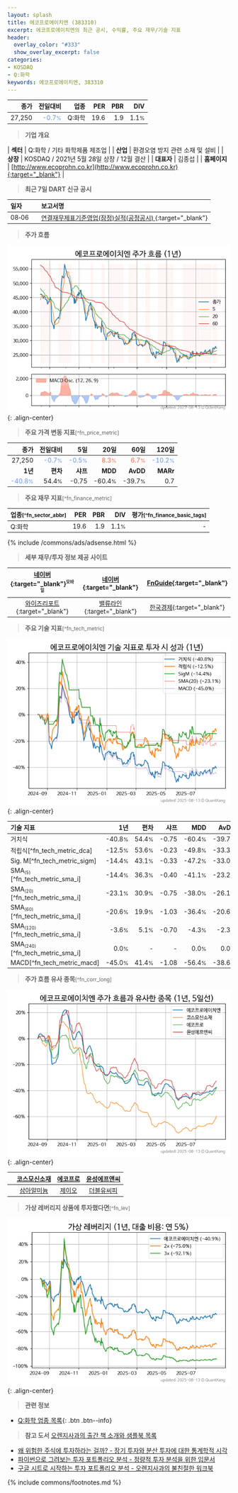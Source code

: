 ```yaml
---
layout: splash
title: 에코프로에이치엔 (383310)
excerpt: 에코프로에이치엔의 최근 공시, 수익률, 주요 재무/기술 지표
header:
  overlay_color: "#333"
  show_overlay_excerpt: false
categories:
- KOSDAQ
- Q:화학
keywords: 에코프로에이치엔, 383310
---
```


| **종가** | **전일대비** | **업종** | **PER** | **PBR** | **DIV** |
| -------: | -----------: | -------: | ------: | ------: | ------: |
| 27,250 | <span style="color: cornflowerblue">-0.7<small>%</small></span> | Q:화학 | 19.6 | 1.9 | 1.1<small>%</small> |

<!-- more -->


> **기업 개요**<a id="company"></a>

| <span style="white-space:nowrap;">**섹터**</span> | Q:화학 / 기타 화학제품 제조업 |
| <span style="white-space:nowrap;">**산업**</span> | 환경오염 방지 관련 소재 및 설비 |
| <span style="white-space:nowrap;">**상장**</span> | KOSDAQ / 2021년 5월 28일 상장 / 12월 결산 |
| <span style="white-space:nowrap;">**대표자**</span> | 김종섭 |
| <span style="white-space:nowrap;">**홈페이지**</span> | [http://www.ecoprohn.co.kr](http://www.ecoprohn.co.kr){:target="_blank"} |


> **최근 7일 DART 신규 공시**<a id="dart"></a>

| **일자** |      | **보고서명** |
| :------- | :--- | :----------- |
| 08&#x2011;06 | | [연결재무제표기준영업(잠정)실적(공정공시)              ](https://dart.fss.or.kr/dsaf001/main.do?rcpNo=20250806900042){:target="_blank"} |


> **주가 흐름**<a id="price"></a>

![383310](/stock/images/383310.png){: .align-center}


> **주요 가격 변동 지표**<small>[^fn_price_metric]</small>

| **종가** | **전일대비** | **5일** | **20일** | **60일** | **120일** |
| -------: | -----------: | ------: | -------: | -------: | --------: |
| 27,250 | <span style="color: cornflowerblue">-0.7<small>%</small></span> | <span style="color: cornflowerblue">-0.5<small>%</small></span> | <span style="color: tomato">8.3<small>%</small></span> | <span style="color: tomato">6.7<small>%</small></span> | <span style="color: cornflowerblue">-10.2<small>%</small></span> |
| **1년** | **편차** | **샤프** | **MDD** | **AvDD** | **MARr** |
| <span style="color: cornflowerblue">-40.8<small>%</small></span> | 54.4<small>%</small> | -0.75 | -60.4<small>%</small> | -39.7<small>%</small> | 0.7 |


> **주요 재무 지표**<small>[^fn_finance_metric]</small>

| **업종**<small>[^fn_sector_abbr]</small> | **PER** | **PBR** | **DIV** | **평가**<small>[^fn_finance_basic_tags]</small> |
| :--------------------------------------- | ------: | ------: | ------: | ----------------------------------------------: |
| Q:화학 | 19.6 | 1.9 | 1.1<small>%</small> | - |



{% include /commons/ads/adsense.html %}

> **세부 재무/투자 정보 제공 사이트**

| [네이버](https://m.stock.naver.com/domestic/stock/383310/finance/summary){:target="_blank"}<sup><small>모바일</small></sup> | [네이버](https://finance.naver.com/item/coinfo.naver?code=383310){:target="_blank"} | [FnGuide](https://comp.fnguide.com/SVO2/ASP/SVD_Invest.asp?gicode=A383310&MenuYn=Y){:target="_blank"} |
| :---: | :---: | :---: |
| [와이즈리포트](https://comp.wisereport.co.kr/company/c1040001.aspx?cmp_cd=383310){:target="_blank"} | [밸류라인](https://www.valueline.co.kr/finance/summary/383310){:target="_blank"} | [한국경제](https://markets.hankyung.com/stock/383310/financial-summary){:target="_blank"} |


> **주요 기술 지표**<small>[^fn_tech_metric]</small>


![383310](/stock/images/383310_tech.png){: .align-center}

| **기술 지표** | **1년** | **편차** | **샤프** | **MDD** | **AvDD** |
| :------------ | ------: | -----------: | -------: | ------: | -------: |
| 거치식 | -40.8<small>%</small> | 54.4<small>%</small> | -0.75 | -60.4<small>%</small> | -39.7<small>%</small> |
| 적립식[^fn_tech_metric_dca] | -12.5<small>%</small> | 53.6<small>%</small> | -0.23 | -49.8<small>%</small> | -33.3<small>%</small> |
| Sig. M[^fn_tech_metric_sigm] | -14.4<small>%</small> | 43.1<small>%</small> | -0.33 | -47.2<small>%</small> | -33.0<small>%</small> |
| SMA<small><sub>(5)</sub></small>[^fn_tech_metric_sma_i] | -14.4<small>%</small> | 36.3<small>%</small> | -0.40 | -41.1<small>%</small> | -23.2<small>%</small> |
| SMA<small><sub>(20)</sub></small>[^fn_tech_metric_sma_i] | -23.1<small>%</small> | 30.9<small>%</small> | -0.75 | -38.0<small>%</small> | -26.1<small>%</small> |
| SMA<small><sub>(60)</sub></small>[^fn_tech_metric_sma_i] | -20.6<small>%</small> | 19.9<small>%</small> | -1.03 | -36.4<small>%</small> | -20.6<small>%</small> |
| SMA<small><sub>(120)</sub></small>[^fn_tech_metric_sma_i] | -3.6<small>%</small> | 5.1<small>%</small> | -0.70 | -4.3<small>%</small> | -2.3<small>%</small> |
| SMA<small><sub>(240)</sub></small>[^fn_tech_metric_sma_i] | 0.0<small>%</small> | - | - | 0.0<small>%</small> | 0.0<small>%</small> |
| MACD[^fn_tech_metric_macd] | -45.0<small>%</small> | 41.4<small>%</small> | -1.08 | -56.4<small>%</small> | -38.6<small>%</small> |


> **주가 흐름 유사 종목**<a id="corr"></a><small>[^fn_corr_long]</small>

![383310](/stock/images/383310_corr.png){: .align-center}

|       | [코스모신소재](/005070/) | [에코프로](/086520/) | [윤성에프앤씨](/372170/) |
| :---: | :------------------------------------: | :------------------------------------: | :------------------------------------: |
|       | [삼아알미늄](/006110/) | [제이오](/418550/) | [더블유씨피](/393890/) |


> **가상 레버리지 상품에 투자했다면**<a id="2x"></a><small>[^fn_lev]</small>

![383310](/stock/images/383310_2x.png){: .align-center}


> **관련 정보**

- [Q:화학 업종 목록](/stats/sector/kosdaq_업종_화학_종목/){: .btn .btn--info}

> **참고 도서** [오렌지사과의 출간 책 소개와 샘플북 목록](https://kongdori.tistory.com/691)

- [왜 위험한 주식에 투자하라는 걸까? - 장기 투자와 분산 투자에 대한 통계학적 시각](https://kongdori.tistory.com/421)
- [파이썬으로 그려보는 투자 포트폴리오 분석  - 정량적 투자 분석을 위한 입문서](https://kongdori.tistory.com/643)
- [구글 시트로 시작하는 투자 포트폴리오 분석 - 오렌지사과의 불친절한 워크북](https://kongdori.tistory.com/449)


{% include commons/footnotes.md %}